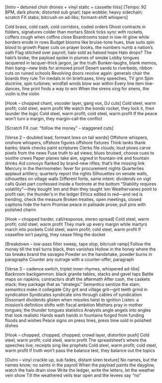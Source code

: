 [Intro – detuned choir drones + vinyl static + cassette hiss]
[Tempo: 92 BPM, dark phonk; distorted sub gnarl; tape wobble; heavy sidechain; scratch FX stabs; bitcrush on ad-libs; formant-shift whispers]

Cold brass, cold cash, cold corridors, coded orders
Ghost contracts in folders, signatures colder than mortars
Stock ticks sync with rockets, coffers cough when coffins close
Boardrooms toast in low-lit glow while borders erode in rows
Budget blooms like bruise-tone hues, blue suits spin blood to growth
Paper cuts on prayer books, the numbers numb a nation’s oath
Flag stitched over payroll, halo sold as haloed hope
Halo drops? The halo’s broke; the payload spoke in plumes of smoke
Lobby tongues lacquered in lacquer-thick jargon, jar the truth
Bunker-laughs, blank memos, then bang—new bids for armored proof
Desert sands to riverbeds, ribbon cuts on ruined schools
Revolving doors revolve again: generals chair the boards they rule
Tin medals in tin briefcases, tinny speeches, TV grin
Spin doctrine, spin turbines; windfall winds blow war within
Every line item line-dances, fine print finds a way to win
When the sirens sing for sirens, the violin is the violin

[Hook – chopped chant, vocoder layer, gang vox, DJ cuts]
Cold steel, warm profit; cold steel, warm profit
We watch the bonds rocket, they lock it, then launder the logic
Cold steel, warm profit; cold steel, warm profit
If the peace won’t turn a margin, they margin-call the conflict

[Scratch FX cue: “follow the money” – staggered cuts]

[Verse 2 – doubled lead, formant lows on tail words]
Offshore whispers, onshore whispers, offshore figures offshore fixtures
Think tanks thank banks; blank checks paint scriptures
Clerks file clouds; loud plows carve pixels from the news
Fuse truth to ad views; blues bruised, choose cues to soothe crews
Paper planes take aim, signed in fountain-ink and fountain drinks
Aid convoys flanked by brand-new rifles; that’s the missing link
Mercury in the thermometer: fever for procurement nights
Quarterlies applaud artillery; quarterly report the rights
Silhouettes on senate walls, silhouettes on village walls
Different fonts, same intent: dividends on vigil calls
Quiet part confessed inside a footnote at the bottom
“Stability requires volatility”—they bought ’em and then they taught ’em
Weathervanes point to profit rain; the thunder’s in the ledger
Ethics edited in red—and red is trending, check the measure
Broken treaties, open meetings, closed captions hide the harm
Promise peace in palisade prose; pull pins with polished charm

[Hook – chopped harder, call/response, stereo spread]
Cold steel, warm profit; cold steel, warm profit
They mark up every margin while martyrs march into pockets
Cold steel, warm profit; cold steel, warm profit
If ceasefire isn’t paying, they cease filing the docket

[Breakdown – low-pass filter sweep, tape stop, bitcrush ramp]
Follow the money till the trail turns black, then vanishes
Hollow in the honey where the tax breaks brand the savages
Powder on the handshake, powder burns in paragraphs
Counter any outrage with a counter-offer, paragraph

[Verse 3 – cadence switch, triplet inner-rhymes, whispered ad-libs]
Backroom backgammon: black granite tables, stacks and gavel taps
Battle maps on napkins; contractors draft the aftermath
After cash, the caskets stack; they package that as “strategic”
Semantics sanitize the stain; semantics make it collegiate
City grit and village grit—grit teeth grind in syndication
Syndicates syndicate sins through cables of syndication
Dissonant dividends glisten when missiles twist to ignition
Listen: a mission’s definition shifts with fiscal ambition
Mothers pray in mother tongues; the thunder tongues statistics
Analysts angle angels into angles that look realistic
Hands wash hands in fountains forged from funding floods and wishes
Peace signs on press lines, press time sold in polished dishes

[Hook – chopped, chopped, chopped; crowd layer, distortion push]
Cold steel, warm profit; cold steel, warm profit
The spreadsheet’s where the speeches live; receipts sing like prophets
Cold steel, warm profit; cold steel, warm profit
If truth won’t pass the balance test, they balance out the topics

[Outro – vinyl crackle up, sub fades, distant siren texture]
No names, but the names know; no saints in the payroll
When the payload paints the dayglow, watch the halo drain slow
Write the ledger, write the letters, let the weather vein show
Till the weathered veils tear open and the levees say “no”

